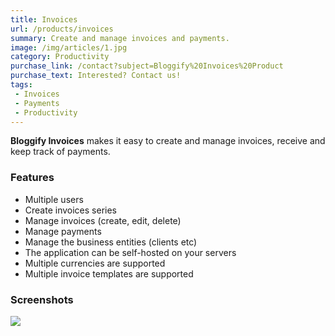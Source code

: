 ```yaml
---
title: Invoices
url: /products/invoices
summary: Create and manage invoices and payments.
image: /img/articles/1.jpg
category: Productivity
purchase_link: /contact?subject=Bloggify%20Invoices%20Product
purchase_text: Interested? Contact us!
tags:
 - Invoices
 - Payments
 - Productivity
---
```


**Bloggify Invoices** makes it easy to create and manage invoices,
receive and keep track of payments.

### Features

 - Multiple users
 - Create invoices series
 - Manage invoices (create, edit, delete)
 - Manage payments
 - Manage the business entities (clients etc)
 - The application can be self-hosted on your servers
 - Multiple currencies are supported
 - Multiple invoice templates are supported

### Screenshots

![](/products/1/1.png)
